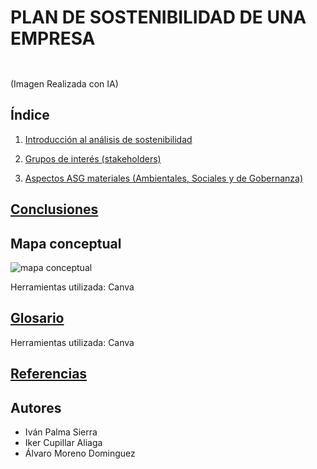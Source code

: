# PLAN DE SOSTENIBILIDAD DE UNA EMPRESA
![]()
--- 
(Imagen Realizada con IA)
## Índice
1. [Introducción al análisis de sostenibilidad](AnalisisSoste.md)

2. [Grupos de interés (stakeholders)](skateholders.md)

3. [Aspectos ASG materiales (Ambientales, Sociales y de Gobernanza)](ASGmateriales.md)


## [Conclusiones](conclusiones.md)
## Mapa conceptual

![mapa conceptual](https://mapify.so/share-link/ISCm1ct7Fe)

Herramientas utilizada: Canva
## [Glosario](https://www.canva.com/design/DAGZi817Lt4/KCYOg_SMoZIh33hOJUNFGw/edit?utm_content=DAGZi817Lt4&utm_campaign=designshare&utm_medium=link2&utm_source=sharebutton)
Herramientas utilizada: Canva
## [Referencias]()
## Autores
- Iván Palma Sierra
- Iker Cupillar Aliaga
- Álvaro Moreno Dominguez
